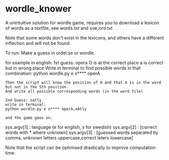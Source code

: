 # wordle_knower


A unintuitive solution for wordle game, requires you to download a lexicon of words as a textfile, see words.txt and sve_ord.txt

Note that some words don't exist in the lexicons, and others have a different inflection and will not be found. 

To run: Make a guess in ordel.se or wordle. 

for example in english: 
    1st guess: opera
    O is at the correct place
    a is correct but in wrong place
    Write in terminal to find possible words in that combination:
    python wordle.py e o**** operA
    
    Then the script will know the position of O and that A is in the word but not in the 5th position. 
    And write all possible corresponding words (in the word file)

    2nd Guess: oatly
    write in terminal:
    python wordle.py e o**** operA,oAtly

    and the game goes on. 

sys.argv[1] : language (e for english, s for swedish)
sys.argv[2] : [correct words with * where unknown]
sys.argv[3] : [guessed words separated by comma, unknown letters uppercase,correct leters lowercase]


Note that the script can be optimised drastically to improve computation time.
